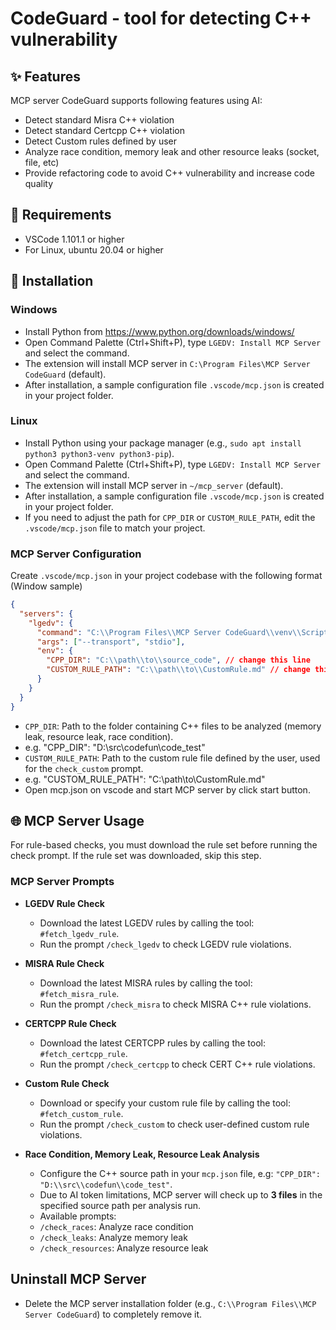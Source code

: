 # CodeGuard - tool for detecting C++ vulnerability
## ✨ Features
MCP server CodeGuard supports following features using AI:
- Detect standard Misra C++ violation
- Detect standard Certcpp C++ violation
- Detect Custom rules defined by user
- Analyze race condition, memory leak and other resource leaks (socket, file, etc)
- Provide refactoring code to avoid C++ vulnerability and increase code quality


## 🎯 Requirements
- VSCode 1.101.1 or higher
- For Linux, ubuntu 20.04 or higher


## 🧩 Installation 
### Windows
- Install Python from https://www.python.org/downloads/windows/ 
- Open Command Palette (Ctrl+Shift+P), type `LGEDV: Install MCP Server` and select the command.
- The extension will install MCP server in `C:\Program Files\MCP Server CodeGuard` (default).
- After installation, a sample configuration file `.vscode/mcp.json` is created in your project folder.


### Linux
- Install Python using your package manager (e.g., `sudo apt install python3 python3-venv python3-pip`).
- Open Command Palette (Ctrl+Shift+P), type `LGEDV: Install MCP Server` and select the command.
- The extension will install MCP server in `~/mcp_server` (default).
- After installation, a sample configuration file `.vscode/mcp.json` is created in your project folder.
- If you need to adjust the path for `CPP_DIR` or `CUSTOM_RULE_PATH`, edit the `.vscode/mcp.json` file to match your project.


### MCP Server Configuration
Create `.vscode/mcp.json` in your project codebase with the following format (Window sample)
```json
{
  "servers": {
    "lgedv": {
      "command": "C:\\Program Files\\MCP Server CodeGuard\\venv\\Scripts\\codeguard.exe",
      "args": ["--transport", "stdio"],
      "env": {
        "CPP_DIR": "C:\\path\\to\\source_code", // change this line
        "CUSTOM_RULE_PATH": "C:\\path\\to\\CustomRule.md" // change this line
      }
    }
  }
}
```
- `CPP_DIR`: Path to the folder containing C++ files to be analyzed (memory leak, resource leak, race condition).
- e.g. "CPP_DIR": "D:\\src\\codefun\\code_test"
- `CUSTOM_RULE_PATH`: Path to the custom rule file defined by the user, used for the `check_custom` prompt.
- e.g.  "CUSTOM_RULE_PATH": "C:\\path\\to\\CustomRule.md"
- Open mcp.json on vscode and start MCP server by click start button.



## 🌐 MCP Server Usage

For rule-based checks, you must download the rule set before running the check prompt. If the rule set was downloaded, skip this step.

### MCP Server Prompts 
- **LGEDV Rule Check**
  - Download the latest LGEDV rules by calling the tool: `#fetch_lgedv_rule`.
  - Run the prompt `/check_lgedv` to check LGEDV rule violations.

- **MISRA Rule Check**
  - Download the latest MISRA rules by calling the tool: `#fetch_misra_rule`.
  - Run the prompt `/check_misra` to check MISRA C++ rule violations.

- **CERTCPP Rule Check**
  - Download the latest CERTCPP rules by calling the tool: `#fetch_certcpp_rule`.
  - Run the prompt `/check_certcpp` to check CERT C++ rule violations.

- **Custom Rule Check**
  - Download or specify your custom rule file by calling the tool: `#fetch_custom_rule`.
  - Run the prompt `/check_custom` to check user-defined custom rule violations.

- **Race Condition, Memory Leak, Resource Leak Analysis**
  - Configure the C++ source path in your `mcp.json` file, e.g: `"CPP_DIR": "D:\\src\\codefun\\code_test"`.
  - Due to AI token limitations, MCP server will check up to **3 files** in the specified source path per analysis run.
  - Available prompts:
  - `/check_races`: Analyze race condition
  - `/check_leaks`: Analyze memory leak
  - `/check_resources`: Analyze resource leak


## Uninstall MCP Server
- Delete the MCP server installation folder (e.g., `C:\\Program Files\\MCP Server CodeGuard`) to completely remove it.


<!--
## 🎯 Using CodeGuard VSCode Extension
### Setup custom rule File & report directory

- Open VSCode, go to `File` > `Preferences` > `Settings` (or press `Ctrl+,`).
- Search for `lge` in the settings search bar.
- Set the path for **Custom Rule File** (optional):
   - This is the markdown file containing your custom rules, used for the `check_custom` prompt.
   - Example: `D:\src\codefun\rules\MyCustomRule.md`
- Set the path for **Report Directory**:
   - This is the folder where violation reports will be saved.
   - Example: `D:\src\codefun\defect_report` or `${workspaceFolder}/defect_report`
- Save your settings. The extension will use these paths for custom rule checking and report output.



### Start/stop/restart Web Server (view violation report)
- Open Command Palette (Ctrl+Shift+P), type `LGEDV: Start Web Server` and select the command to start server.
- Open web browser (localhost:8888) to view violation reports.
- On Windows: runs `./start_server.ps1 stop/restart` via PowerShell to stop or restart server.
- On Linux/macOS: runs `./start_server.sh stop/restart` via Bash to stop or restart server.

### Check LGEDV Rule for Open File
- Command: `LGEDV: Check LGEDV Rule`
- Usage: Run on the currently open C++ file to detect LGEDV rule violations.

### Check MISRA Rule for Open File
- Command: `LGEDV: Check MISRA Rule`
- Usage: Run on the currently open C++ file to detect MISRA C++ violations.

### Check CERTCPP Rule for Open File
- Command: `LGEDV: Check CERTCPP Rule`
- Usage: Run on the currently open C++ file to detect CERT C++ violations.

### Check Custom Rule for Open File
- Command: `LGEDV: Check Custom Rule`
- Usage: Run on the currently open C++ file to detect user-defined custom rule violations.

### Check All Rules for Open File
- Command: `LGEDV: Check All Rules`
- Usage: Run all rule checks (LGEDV, MISRA, CERTCPP, Custom) on the current file.

### Generate LGEDV/MISRA/CERT/Custom Prompts
- Command: `LGEDV: Generate LGEDV Prompt`, `LGEDV: Generate MISRA Prompt`, ...
- Usage: Generate AI prompt for code review or refactoring based on selected rule set.

### Check Multiple Files
- Command: `LGEDV: Check Multiple Files (LGEDV/MISRA/CERT/Custom)`
- Usage: Run rule checks on multiple files in the workspace.


### Static Analysis (cppcheck, clang, clang-tidy)

#### Windows

**Install cppcheck:**
- Download installer from https://cppcheck.sourceforge.io/
- Run the installer. If not added to PATH automatically, add the install folder to your system PATH.
 
**Install clang/clang-tidy:**
- Download LLVM installer from https://releases.llvm.org/download.html.
- Run the installer and select "Add LLVM to the system PATH" if available.

#### Linux
- Install cppcheck: sudo apt install cppcheck
- Install clang/clang-tidy: sudo apt install clang clang-tidy

#### Run command
Command: `LGEDV: Check Rules by Static Analysic` on currently open file to detect C++ violations.

-->







